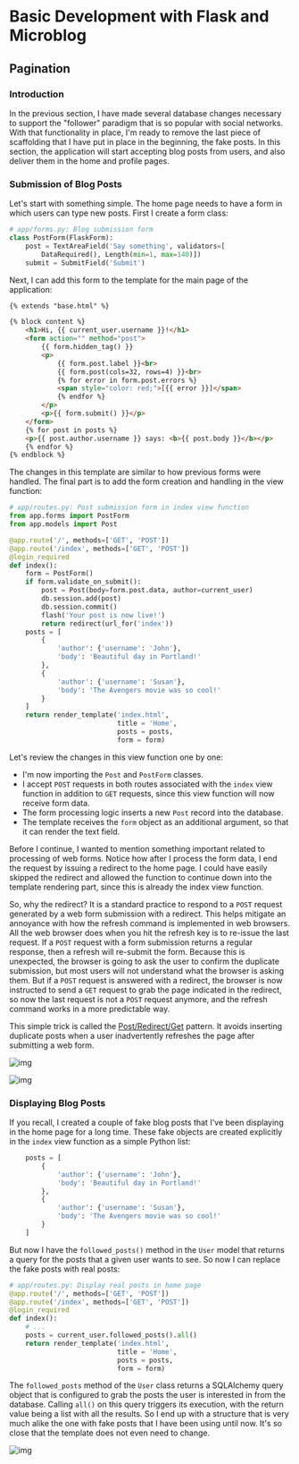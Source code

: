 # Basic Development with Flask and Microblog

## Pagination

### Introduction

In the previous section, I have made several database changes necessary 
to support the "follower" paradigm that is so popular with social 
networks. With that functionality in place, I'm ready to remove the last 
piece of scaffolding that I have put in place in the beginning, the fake 
posts. In this section, the application will start accepting blog posts 
from users, and also deliver them in the home and profile pages.

### Submission of Blog Posts

Let's start with something simple. The home page needs to have a form in 
which users can type new posts. First I create a form class:

```python
# app/forms.py: Blog submission form
class PostForm(FlaskForm):
    post = TextAreaField('Say something', validators=[
        DataRequired(), Length(min=1, max=140)])
    submit = SubmitField('Submit')
```

Next, I can add this form to the template for the main page of the 
application:

```html
{% extends "base.html" %}

{% block content %}
    <h1>Hi, {{ current_user.username }}!</h1>
    <form action="" method="post">
        {{ form.hidden_tag() }}
        <p>
            {{ form.post.label }}<br>
            {{ form.post(cols=32, rows=4) }}<br>
            {% for error in form.post.errors %}
            <span style="color: red;">[{{ error }}]</span>
            {% endfor %}
        </p>
        <p>{{ form.submit() }}</p>
    </form>
    {% for post in posts %}
    <p>{{ post.author.username }} says: <b>{{ post.body }}</b></p>
    {% endfor %}
{% endblock %}
```

The changes in this template are similar to how previous forms were 
handled. The final part is to add the form creation and handling in the 
view function:

```python
# app/routes.py: Post submission form in index view function
from app.forms import PostForm
from app.models import Post

@app.route('/', methods=['GET', 'POST'])
@app.route('/index', methods=['GET', 'POST'])
@login_required
def index():
    form = PostForm()
    if form.validate_on_submit():
        post = Post(body=form.post.data, author=current_user)
        db.session.add(post)
        db.session.commit()
        flash('Your post is now live!')
        return redirect(url_for('index'))
    posts = [
        {
            'author': {'username': 'John'},
            'body': 'Beautiful day in Portland!'
        },
        {
            'author': {'username': 'Susan'},
            'body': 'The Avengers movie was so cool!'
        }
    ]
    return render_template('index.html', 
                           title = 'Home', 
                           posts = posts, 
                           form = form)
```

Let's review the changes in this view function one by one:

* I'm now importing the `Post` and `PostForm` classes.
* I accept `POST` requests in both routes associated with the `index` 
view function in addition to `GET` requests, since this view function 
will now receive form data.
* The form processing logic inserts a new `Post` record into the 
database.
* The template receives the `form` object as an additional argument, so 
that it can render the text field.

Before I continue, I wanted to mention something important related to 
processing of web forms. Notice how after I process the form data, I end 
the request by issuing a redirect to the home page. I could have easily 
skipped the redirect and allowed the function to continue down into the 
template rendering part, since this is already the index view function.

So, why the redirect? It is a standard practice to respond to a `POST` 
request generated by a web form submission with a redirect. This helps 
mitigate an annoyance with how the refresh command is implemented in web 
browsers. All the web browser does when you hit the refresh key is to 
re-issue the last request. If a `POST` request with a form submission 
returns a regular response, then a refresh will re-submit the form. 
Because this is unexpected, the browser is going to ask the user to 
confirm the duplicate submission, but most users will not understand 
what the browser is asking them. But if a `POST` request is answered 
with a redirect, the browser is now instructed to send a `GET` request 
to grab the page indicated in the redirect, so now the last request is 
not a `POST` request anymore, and the refresh command works in a more 
predictable way.

This simple trick is called the [Post/Redirect/Get](https://en.wikipedia.org/wiki/Post/Redirect/Get) 
pattern. It avoids inserting duplicate posts when a user inadvertently 
refreshes the page after submitting a web form.

![img](08-pagination-a.png)

![img](08-pagination-b.png)

### Displaying Blog Posts

If you recall, I created a couple of fake blog posts that I've been 
displaying in the home page for a long time. These fake objects are 
created explicitly in the `index` view function as a simple Python list:

```python
    posts = [
        {
            'author': {'username': 'John'},
            'body': 'Beautiful day in Portland!'
        },
        {
            'author': {'username': 'Susan'},
            'body': 'The Avengers movie was so cool!'
        }
    ]
```

But now I have the `followed_posts()` method in the `User` model that 
returns a query for the posts that a given user wants to see. So now I 
can replace the fake posts with real posts:

```python
# app/routes.py: Display real posts in home page
@app.route('/', methods=['GET', 'POST'])
@app.route('/index', methods=['GET', 'POST'])
@login_required
def index():
    # ...
    posts = current_user.followed_posts().all()
    return render_template('index.html', 
                           title = 'Home', 
                           posts = posts, 
                           form = form)
```

The `followed_posts` method of the `User` class returns a SQLAlchemy 
query object that is configured to grab the posts the user is interested 
in from the database. Calling `all()` on this query triggers its 
execution, with the return value being a list with all the results. So I 
end up with a structure that is very much alike the one with fake posts 
that I have been using until now. It's so close that the template does 
not even need to change.

![img](08-pagination-c.png)
